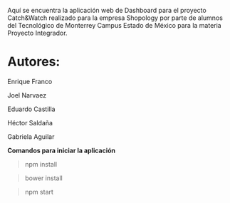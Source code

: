 Aquí se encuentra la aplicación web de Dashboard para el proyecto Catch&Watch realizado para la empresa Shopology por parte de alumnos del Tecnológico de Monterrey Campus Estado de México para la materia Proyecto Integrador.

# Autores:

Enrique Franco

Joel Narvaez

Eduardo Castilla

Héctor Saldaña

Gabriela Aguilar

**Comandos para iniciar la aplicación**

>npm install

>bower install

>npm start


